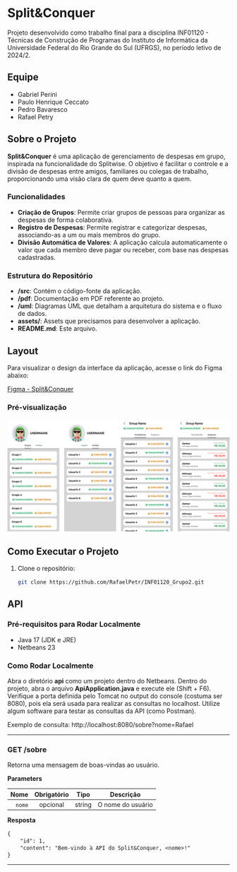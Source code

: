 # Split&Conquer

Projeto desenvolvido como trabalho final para a disciplina INF01120 - Técnicas de Construção de Programas do Instituto de Informática da Universidade Federal do Rio Grande do Sul (UFRGS), no período letivo de 2024/2.

## Equipe

- Gabriel Perini
- Paulo Henrique Ceccato
- Pedro Bavaresco
- Rafael Petry

## Sobre o Projeto

**Split&Conquer** é uma aplicação de gerenciamento de despesas em grupo, inspirada na funcionalidade do Splitwise. O objetivo é facilitar o controle e a divisão de despesas entre amigos, familiares ou colegas de trabalho, proporcionando uma visão clara de quem deve quanto a quem.

### Funcionalidades

- **Criação de Grupos**: Permite criar grupos de pessoas para organizar as despesas de forma colaborativa.
- **Registro de Despesas**: Permite registrar e categorizar despesas, associando-as a um ou mais membros do grupo.
- **Divisão Automática de Valores**: A aplicação calcula automaticamente o valor que cada membro deve pagar ou receber, com base nas despesas cadastradas.

### Estrutura do Repositório

- **/src**: Contém o código-fonte da aplicação.
- **/pdf**: Documentação em PDF referente ao projeto.
- **/uml**: Diagramas UML que detalham a arquitetura do sistema e o fluxo de dados.
- **assets/**: Assets que precisamos para desenvolver a aplicação.
- **README.md**: Este arquivo.

## Layout

Para visualizar o design da interface da aplicação, acesse o link do Figma abaixo:

[Figma - Split&Conquer](https://www.figma.com/design/T6TM41iFMKwij7gMAP0kdr/Trabalho-de-TCP?node-id=0-1&node-type=canvas&t=K276aUyXKQGyv7zL-0)

### Pré-visualização

![Pré-visualização](./assets/preview-layout.png)

## Como Executar o Projeto

1. Clone o repositório:
   ```bash
   git clone https://github.com/RafaelPetr/INF01120_Grupo2.git

## API

### Pré-requisitos para Rodar Localmente

- Java 17 (JDK e JRE)
- Netbeans 23

### Como Rodar Localmente

Abra o diretório **api** como um projeto dentro do Netbeans. Dentro do projeto, abra o arquivo **ApiApplication.java** e execute ele (Shift + F6). Verifique a porta definida pelo Tomcat no output do console (costuma ser 8080), pois ela será usada para realizar as consultas no localhost. Utilize algum software para testar as consultas da API (como Postman). 

Exemplo de consulta: http://localhost:8080/sobre?nome=Rafael

___

### GET /sobre
Retorna uma mensagem de boas-vindas ao usuário.

**Parameters**

|          Nome | Obrigatório |  Tipo   | Descrição                                                                                                                                                         |
| -------------:|:--------:|:-------:| ------------------------------------------------------------------------------------------------------------------------------------------------------------------- |
|     `nome` | opcional | string  | O nome do usuário                                                                   |

**Resposta**

```
{
    "id": 1,
    "content": "Bem-vindo à API do Split&Conquer, <nome>!"
}
```
___
